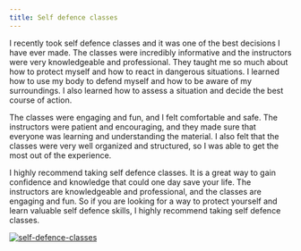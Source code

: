 ```yaml
---
title: Self defence classes
---
```


I recently took self defence classes and it was one of the best decisions I have ever made. The classes were incredibly informative and the instructors were very knowledgeable and professional. They taught me so much about how to protect myself and how to react in dangerous situations. I learned how to use my body to defend myself and how to be aware of my surroundings. I also learned how to assess a situation and decide the best course of action.

The classes were engaging and fun, and I felt comfortable and safe. The instructors were patient and encouraging, and they made sure that everyone was learning and understanding the material. I also felt that the classes were very well organized and structured, so I was able to get the most out of the experience.

I highly recommend taking self defence classes. It is a great way to gain confidence and knowledge that could one day save your life. The instructors are knowledgeable and professional, and the classes are engaging and fun. So if you are looking for a way to protect yourself and learn valuable self defence skills, I highly recommend taking self defence classes.

[![self-defence-classes](<https://dabuttonfactory.com/button.png?t=CHECK+SERVICE&f=Noto+Sans-Bold&ts=26&tc=fff&hp=45&vp=20&c=11&bgt=unicolored&bgc=4bd42f>)](<https://www.bark.com/?a_aid=5d2d0e83cdc39>)